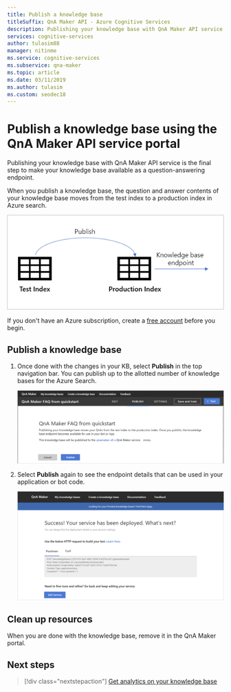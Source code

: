 ```yaml
---
title: Publish a knowledge base
titleSuffix: QnA Maker API - Azure Cognitive Services
description: Publishing your knowledge base with QnA Maker API service is the final step to make your knowledge base available as a question-answering endpoint. When you publish a knowledge base, the QnA contents of your knowledge base moves from the test index to a production index in Azure search.
services: cognitive-services
author: tulasim88
manager: nitinme
ms.service: cognitive-services
ms.subservice: qna-maker
ms.topic: article
ms.date: 03/11/2019
ms.author: tulasim
ms.custom: seodec18
---
```

# Publish a knowledge base using the QnA Maker API service portal

Publishing your knowledge base with QnA Maker API service is the final step to make your knowledge base available as a question-answering endpoint. 

When you publish a knowledge base, the question and answer contents of your knowledge base moves from the test index to a production index in Azure search.

![Publish prod test index](../media/qnamaker-how-to-publish-kb/publish-prod-test.png)

If you don't have an Azure subscription, create a [free account](https://azure.microsoft.com/free/?WT.mc_id=A261C142F) before you begin. 

## Publish a knowledge base

1. Once done with the changes in your KB, select **Publish** in the top navigation bar. You can publish up to the allotted number of knowledge bases for the Azure Search. 

    ![Publish knowledge base](../media/qnamaker-how-to-publish-kb/publish.png)

2. Select **Publish** again to see the endpoint details that can be used in your application or bot code.

    ![Successfully published knowledge base](../media/qnamaker-how-to-publish-kb/publish-success.png)
	
## Clean up resources

When you are done with the knowledge base, remove it in the QnA Maker portal.

## Next steps

> [!div class="nextstepaction"]
> [Get analytics on your knowledge base](./get-analytics-knowledge-base.md)
